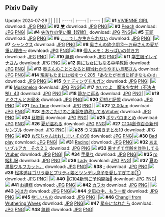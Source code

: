 ## Pixiv Daily
Update: 2024-07-29
|      |      |      |
| :----: | :----: | :----: |
|![](https://pixiv.microyu.workers.dev/c/240x480/img-master/img/2024/07/27/00/00/07/120910320_p0_master1200.jpg) **#1** [VIVIENNE GIRL](https://www.pixiv.net/artworks/120910320) download: [JPG](https://pixiv.microyu.workers.dev/img-original/img/2024/07/27/00/00/07/120910320_p0.jpg) [PNG](https://pixiv.microyu.workers.dev/img-original/img/2024/07/27/00/00/07/120910320_p0.png)|![](https://pixiv.microyu.workers.dev/c/240x480/img-master/img/2024/07/27/00/00/58/120910514_p0_master1200.jpg) **#2** [❤](https://www.pixiv.net/artworks/120910514) download: [JPG](https://pixiv.microyu.workers.dev/img-original/img/2024/07/27/00/00/58/120910514_p0.jpg) [PNG](https://pixiv.microyu.workers.dev/img-original/img/2024/07/27/00/00/58/120910514_p0.png)|![](https://pixiv.microyu.workers.dev/c/240x480/img-master/img/2024/07/27/00/00/43/120910463_p0_master1200.jpg) **#3** [Peach](https://www.pixiv.net/artworks/120910463) download: [JPG](https://pixiv.microyu.workers.dev/img-original/img/2024/07/27/00/00/43/120910463_p0.jpg) [PNG](https://pixiv.microyu.workers.dev/img-original/img/2024/07/27/00/00/43/120910463_p0.png)|
|![](https://pixiv.microyu.workers.dev/c/240x480/img-master/img/2024/07/27/19/48/15/120921558_p0_master1200.jpg) **#4** [失敗作の使い魔【奴隷】](https://www.pixiv.net/artworks/120921558) download: [JPG](https://pixiv.microyu.workers.dev/img-original/img/2024/07/27/19/48/15/120921558_p0.jpg) [PNG](https://pixiv.microyu.workers.dev/img-original/img/2024/07/27/19/48/15/120921558_p0.png)|![](https://pixiv.microyu.workers.dev/c/240x480/img-master/img/2024/07/27/11/28/48/120921986_p0_master1200.jpg) **#5** [无题](https://www.pixiv.net/artworks/120921986) download: [JPG](https://pixiv.microyu.workers.dev/img-original/img/2024/07/27/11/28/48/120921986_p0.jpg) [PNG](https://pixiv.microyu.workers.dev/img-original/img/2024/07/27/11/28/48/120921986_p0.png)|![](https://pixiv.microyu.workers.dev/c/240x480/img-master/img/2024/07/27/17/03/39/120928838_p0_master1200.jpg) **#6** [ここでしか生きられない](https://www.pixiv.net/artworks/120928838) download: [JPG](https://pixiv.microyu.workers.dev/img-original/img/2024/07/27/17/03/39/120928838_p0.jpg) [PNG](https://pixiv.microyu.workers.dev/img-original/img/2024/07/27/17/03/39/120928838_p0.png)|
|![](https://pixiv.microyu.workers.dev/c/240x480/img-master/img/2024/07/28/00/00/23/120941642_p0_master1200.jpg) **#7** [シャンクス](https://www.pixiv.net/artworks/120941642) download: [JPG](https://pixiv.microyu.workers.dev/img-original/img/2024/07/28/00/00/23/120941642_p0.jpg) [PNG](https://pixiv.microyu.workers.dev/img-original/img/2024/07/28/00/00/23/120941642_p0.png)|![](https://pixiv.microyu.workers.dev/c/240x480/img-master/img/2024/07/27/00/06/47/120910942_p0_master1200.jpg) **#8** [奥さんの幼少期⑩～お母さんの愛が重い理由～](https://www.pixiv.net/artworks/120910942) download: [JPG](https://pixiv.microyu.workers.dev/img-original/img/2024/07/27/00/06/47/120910942_p0.jpg) [PNG](https://pixiv.microyu.workers.dev/img-original/img/2024/07/27/00/06/47/120910942_p0.png)|![](https://pixiv.microyu.workers.dev/c/240x480/img-master/img/2024/07/27/06/00/19/120917099_p0_master1200.jpg) **#9** [個人メモ：おっぱいの付き方](https://www.pixiv.net/artworks/120917099) download: [JPG](https://pixiv.microyu.workers.dev/img-original/img/2024/07/27/06/00/19/120917099_p0.jpg) [PNG](https://pixiv.microyu.workers.dev/img-original/img/2024/07/27/06/00/19/120917099_p0.png)|
|![](https://pixiv.microyu.workers.dev/c/240x480/img-master/img/2024/07/28/10/33/54/120952210_p0_master1200.jpg) **#10** [無題](https://www.pixiv.net/artworks/120952210) download: [JPG](https://pixiv.microyu.workers.dev/img-original/img/2024/07/28/10/33/54/120952210_p0.jpg) [PNG](https://pixiv.microyu.workers.dev/img-original/img/2024/07/28/10/33/54/120952210_p0.png)|![](https://pixiv.microyu.workers.dev/c/240x480/img-master/img/2024/07/27/00/00/07/120910319_p0_master1200.jpg) **#11** [学生服イレイナさん](https://www.pixiv.net/artworks/120910319) download: [JPG](https://pixiv.microyu.workers.dev/img-original/img/2024/07/27/00/00/07/120910319_p0.jpg) [PNG](https://pixiv.microyu.workers.dev/img-original/img/2024/07/27/00/00/07/120910319_p0.png)|![](https://pixiv.microyu.workers.dev/c/240x480/img-master/img/2024/07/28/00/00/39/120941711_p0_master1200.jpg) **#12** [男にも女にもなる中学教師](https://www.pixiv.net/artworks/120941711) download: [JPG](https://pixiv.microyu.workers.dev/img-original/img/2024/07/28/00/00/39/120941711_p0.jpg) [PNG](https://pixiv.microyu.workers.dev/img-original/img/2024/07/28/00/00/39/120941711_p0.png)|
|![](https://pixiv.microyu.workers.dev/c/240x480/img-master/img/2024/07/28/00/07/31/120942198_p0_master1200.jpg) **#13** [奥さんのこととなると相当わかりやすい旦那さん](https://www.pixiv.net/artworks/120942198) download: [JPG](https://pixiv.microyu.workers.dev/img-original/img/2024/07/28/00/07/31/120942198_p0.jpg) [PNG](https://pixiv.microyu.workers.dev/img-original/img/2024/07/28/00/07/31/120942198_p0.png)|![](https://pixiv.microyu.workers.dev/c/240x480/img-master/img/2024/07/28/18/00/15/120962400_p0_master1200.jpg) **#14** [現実もたまには嘘をつく205「あなたが本当に好きなものは」](https://www.pixiv.net/artworks/120962400) download: [JPG](https://pixiv.microyu.workers.dev/img-original/img/2024/07/28/18/00/15/120962400_p0.jpg) [PNG](https://pixiv.microyu.workers.dev/img-original/img/2024/07/28/18/00/15/120962400_p0.png)|![](https://pixiv.microyu.workers.dev/c/240x480/img-master/img/2024/07/28/00/00/33/120941692_p0_master1200.jpg) **#15** [ウェディングモルガン](https://www.pixiv.net/artworks/120941692) download: [JPG](https://pixiv.microyu.workers.dev/img-original/img/2024/07/28/00/00/33/120941692_p0.jpg) [PNG](https://pixiv.microyu.workers.dev/img-original/img/2024/07/28/00/00/33/120941692_p0.png)|
|![](https://pixiv.microyu.workers.dev/c/240x480/img-master/img/2024/07/28/00/00/35/120941694_p0_master1200.jpg) **#16** [Muskmelon](https://www.pixiv.net/artworks/120941694) download: [JPG](https://pixiv.microyu.workers.dev/img-original/img/2024/07/28/00/00/35/120941694_p0.jpg) [PNG](https://pixiv.microyu.workers.dev/img-original/img/2024/07/28/00/00/35/120941694_p0.png)|![](https://pixiv.microyu.workers.dev/c/240x480/img-master/img/2024/07/27/21/50/58/120933918_p0_master1200.jpg) **#17** [おいでよ　魔法少女村（不法占拠）43](https://www.pixiv.net/artworks/120933918) download: [JPG](https://pixiv.microyu.workers.dev/img-original/img/2024/07/27/21/50/58/120933918_p0.jpg) [PNG](https://pixiv.microyu.workers.dev/img-original/img/2024/07/27/21/50/58/120933918_p0.png)|![](https://pixiv.microyu.workers.dev/c/240x480/img-master/img/2024/07/27/00/00/10/120910333_p0_master1200.jpg) **#18** [静かに巡る](https://www.pixiv.net/artworks/120910333) download: [JPG](https://pixiv.microyu.workers.dev/img-original/img/2024/07/27/00/00/10/120910333_p0.jpg) [PNG](https://pixiv.microyu.workers.dev/img-original/img/2024/07/27/00/00/10/120910333_p0.png)|
|![](https://pixiv.microyu.workers.dev/c/240x480/img-master/img/2024/07/27/18/00/18/120930262_p0_master1200.jpg) **#19** [ミクさんとお昼☀️](https://www.pixiv.net/artworks/120930262) download: [JPG](https://pixiv.microyu.workers.dev/img-original/img/2024/07/27/18/00/18/120930262_p0.jpg) [PNG](https://pixiv.microyu.workers.dev/img-original/img/2024/07/27/18/00/18/120930262_p0.png)|![](https://pixiv.microyu.workers.dev/c/240x480/img-master/img/2024/07/27/00/04/44/120910840_p0_master1200.jpg) **#20** [幻想と記憶](https://www.pixiv.net/artworks/120910840) download: [JPG](https://pixiv.microyu.workers.dev/img-original/img/2024/07/27/00/04/44/120910840_p0.jpg) [PNG](https://pixiv.microyu.workers.dev/img-original/img/2024/07/27/00/04/44/120910840_p0.png)|![](https://pixiv.microyu.workers.dev/c/240x480/img-master/img/2024/07/28/00/00/43/120941718_p0_master1200.jpg) **#21** [Tea Time](https://www.pixiv.net/artworks/120941718) download: [JPG](https://pixiv.microyu.workers.dev/img-original/img/2024/07/28/00/00/43/120941718_p0.jpg) [PNG](https://pixiv.microyu.workers.dev/img-original/img/2024/07/28/00/00/43/120941718_p0.png)|
|![](https://pixiv.microyu.workers.dev/c/240x480/img-master/img/2024/07/27/15/59/09/120927410_p0_master1200.jpg) **#22** [12:00am](https://www.pixiv.net/artworks/120927410) download: [JPG](https://pixiv.microyu.workers.dev/img-original/img/2024/07/27/15/59/09/120927410_p0.jpg) [PNG](https://pixiv.microyu.workers.dev/img-original/img/2024/07/27/15/59/09/120927410_p0.png)|![](https://pixiv.microyu.workers.dev/c/240x480/img-master/img/2024/07/27/21/16/03/120936035_p0_master1200.jpg) **#23** [きのこたけのこ年齢を詐称してるVtuber](https://www.pixiv.net/artworks/120936035) download: [JPG](https://pixiv.microyu.workers.dev/img-original/img/2024/07/27/21/16/03/120936035_p0.jpg) [PNG](https://pixiv.microyu.workers.dev/img-original/img/2024/07/27/21/16/03/120936035_p0.png)|![](https://pixiv.microyu.workers.dev/c/240x480/img-master/img/2024/07/27/23/27/12/120940509_p0_master1200.jpg) **#24** [丝塔莉](https://www.pixiv.net/artworks/120940509) download: [JPG](https://pixiv.microyu.workers.dev/img-original/img/2024/07/27/23/27/12/120940509_p0.jpg) [PNG](https://pixiv.microyu.workers.dev/img-original/img/2024/07/27/23/27/12/120940509_p0.png)|
|![](https://pixiv.microyu.workers.dev/c/240x480/img-master/img/2024/07/28/21/56/45/120970334_p0_master1200.jpg) **#25** [ポケパロまとめ](https://www.pixiv.net/artworks/120970334) download: [JPG](https://pixiv.microyu.workers.dev/img-original/img/2024/07/28/21/56/45/120970334_p0.jpg) [PNG](https://pixiv.microyu.workers.dev/img-original/img/2024/07/28/21/56/45/120970334_p0.png)|![](https://pixiv.microyu.workers.dev/c/240x480/img-master/img/2024/07/27/00/01/01/120910524_p0_master1200.jpg) **#26** [夏が溢れる](https://www.pixiv.net/artworks/120910524) download: [JPG](https://pixiv.microyu.workers.dev/img-original/img/2024/07/27/00/01/01/120910524_p0.jpg) [PNG](https://pixiv.microyu.workers.dev/img-original/img/2024/07/27/00/01/01/120910524_p0.png)|![](https://pixiv.microyu.workers.dev/c/240x480/img-master/img/2024/07/27/00/18/26/120911416_p0_master1200.jpg) **#27** [C104創作百合新刊サンプル](https://www.pixiv.net/artworks/120911416) download: [JPG](https://pixiv.microyu.workers.dev/img-original/img/2024/07/27/00/18/26/120911416_p0.jpg) [PNG](https://pixiv.microyu.workers.dev/img-original/img/2024/07/27/00/18/26/120911416_p0.png)|
|![](https://pixiv.microyu.workers.dev/c/240x480/img-master/img/2024/07/27/23/00/56/120939663_p0_master1200.jpg) **#28** [ウマ落書きまとめ19](https://www.pixiv.net/artworks/120939663) download: [JPG](https://pixiv.microyu.workers.dev/img-original/img/2024/07/27/23/00/56/120939663_p0.jpg) [PNG](https://pixiv.microyu.workers.dev/img-original/img/2024/07/27/23/00/56/120939663_p0.png)|![](https://pixiv.microyu.workers.dev/c/240x480/img-master/img/2024/07/27/12/00/54/120922681_p0_master1200.jpg) **#29** [お兄ちゃんはおしまい その90](https://www.pixiv.net/artworks/120922681) download: [JPG](https://pixiv.microyu.workers.dev/img-original/img/2024/07/27/12/00/54/120922681_p0.jpg) [PNG](https://pixiv.microyu.workers.dev/img-original/img/2024/07/27/12/00/54/120922681_p0.png)|![](https://pixiv.microyu.workers.dev/c/240x480/img-master/img/2024/07/27/00/00/33/120910430_p0_master1200.jpg) **#30** [Bad play](https://www.pixiv.net/artworks/120910430) download: [JPG](https://pixiv.microyu.workers.dev/img-original/img/2024/07/27/00/00/33/120910430_p0.jpg) [PNG](https://pixiv.microyu.workers.dev/img-original/img/2024/07/27/00/00/33/120910430_p0.png)|
|![](https://pixiv.microyu.workers.dev/c/240x480/img-master/img/2024/07/28/01/12/16/120944193_p0_master1200.jpg) **#31** [Racing!](https://www.pixiv.net/artworks/120944193) download: [JPG](https://pixiv.microyu.workers.dev/img-original/img/2024/07/28/01/12/16/120944193_p0.jpg) [PNG](https://pixiv.microyu.workers.dev/img-original/img/2024/07/28/01/12/16/120944193_p0.png)|![](https://pixiv.microyu.workers.dev/c/240x480/img-master/img/2024/07/27/00/00/21/120910390_p0_master1200.jpg) **#32** [あまいブルアカ　その２１](https://www.pixiv.net/artworks/120910390) download: [JPG](https://pixiv.microyu.workers.dev/img-original/img/2024/07/27/00/00/21/120910390_p0.jpg) [PNG](https://pixiv.microyu.workers.dev/img-original/img/2024/07/27/00/00/21/120910390_p0.png)|![](https://pixiv.microyu.workers.dev/c/240x480/img-master/img/2024/07/28/20/03/50/120966173_p0_master1200.jpg) **#33** [暑すぎて年齢を詐称してるVtuber](https://www.pixiv.net/artworks/120966173) download: [JPG](https://pixiv.microyu.workers.dev/img-original/img/2024/07/28/20/03/50/120966173_p0.jpg) [PNG](https://pixiv.microyu.workers.dev/img-original/img/2024/07/28/20/03/50/120966173_p0.png)|
|![](https://pixiv.microyu.workers.dev/c/240x480/img-master/img/2024/07/27/00/05/09/120910860_p0_master1200.jpg) **#34** [手乗り](https://www.pixiv.net/artworks/120910860) download: [JPG](https://pixiv.microyu.workers.dev/img-original/img/2024/07/27/00/05/09/120910860_p0.jpg) [PNG](https://pixiv.microyu.workers.dev/img-original/img/2024/07/27/00/05/09/120910860_p0.png)|![](https://pixiv.microyu.workers.dev/c/240x480/img-master/img/2024/07/27/16/33/26/120928159_p0_master1200.jpg) **#35** [ro姬礼服](https://www.pixiv.net/artworks/120928159) download: [JPG](https://pixiv.microyu.workers.dev/img-original/img/2024/07/27/16/33/26/120928159_p0.jpg) [PNG](https://pixiv.microyu.workers.dev/img-original/img/2024/07/27/16/33/26/120928159_p0.png)|![](https://pixiv.microyu.workers.dev/c/240x480/img-master/img/2024/07/28/13/50/55/120956421_p0_master1200.jpg) **#36** [Lady](https://www.pixiv.net/artworks/120956421) download: [JPG](https://pixiv.microyu.workers.dev/img-original/img/2024/07/28/13/50/55/120956421_p0.jpg) [PNG](https://pixiv.microyu.workers.dev/img-original/img/2024/07/28/13/50/55/120956421_p0.png)|
|![](https://pixiv.microyu.workers.dev/c/240x480/img-master/img/2024/07/27/19/11/09/120932355_p0_master1200.jpg) **#37** [夏の黒髪ウルフカット。](https://www.pixiv.net/artworks/120932355) download: [JPG](https://pixiv.microyu.workers.dev/img-original/img/2024/07/27/19/11/09/120932355_p0.jpg) [PNG](https://pixiv.microyu.workers.dev/img-original/img/2024/07/27/19/11/09/120932355_p0.png)|![](https://pixiv.microyu.workers.dev/c/240x480/img-master/img/2024/07/27/00/26/45/120911663_p0_master1200.jpg) **#38** [-](https://www.pixiv.net/artworks/120911663) download: [JPG](https://pixiv.microyu.workers.dev/img-original/img/2024/07/27/00/26/45/120911663_p0.jpg) [PNG](https://pixiv.microyu.workers.dev/img-original/img/2024/07/27/00/26/45/120911663_p0.png)|![](https://pixiv.microyu.workers.dev/c/240x480/img-master/img/2024/07/29/04/14/15/120971332_p0_master1200.jpg) **#39** [松本透はゴリラ妻とプリティ娘とツンデレ息子を愛しすぎてる①](https://www.pixiv.net/artworks/120971332) download: [JPG](https://pixiv.microyu.workers.dev/img-original/img/2024/07/29/04/14/15/120971332_p0.jpg) [PNG](https://pixiv.microyu.workers.dev/img-original/img/2024/07/29/04/14/15/120971332_p0.png)|
|![](https://pixiv.microyu.workers.dev/c/240x480/img-master/img/2024/07/28/00/43/14/120943389_p0_master1200.jpg) **#40** [🩵C104新刊ご予約開始🩷](https://www.pixiv.net/artworks/120943389) download: [JPG](https://pixiv.microyu.workers.dev/img-original/img/2024/07/28/00/43/14/120943389_p0.jpg) [PNG](https://pixiv.microyu.workers.dev/img-original/img/2024/07/28/00/43/14/120943389_p0.png)|![](https://pixiv.microyu.workers.dev/c/240x480/img-master/img/2024/07/27/00/00/17/120910374_p0_master1200.jpg) **#41** [お姫様](https://www.pixiv.net/artworks/120910374) download: [JPG](https://pixiv.microyu.workers.dev/img-original/img/2024/07/27/00/00/17/120910374_p0.jpg) [PNG](https://pixiv.microyu.workers.dev/img-original/img/2024/07/27/00/00/17/120910374_p0.png)|![](https://pixiv.microyu.workers.dev/c/240x480/img-master/img/2024/07/27/00/00/16/120910371_p0_master1200.jpg) **#42** [カフカ](https://www.pixiv.net/artworks/120910371) download: [JPG](https://pixiv.microyu.workers.dev/img-original/img/2024/07/27/00/00/16/120910371_p0.jpg) [PNG](https://pixiv.microyu.workers.dev/img-original/img/2024/07/27/00/00/16/120910371_p0.png)|
|![](https://pixiv.microyu.workers.dev/c/240x480/img-master/img/2024/07/28/00/39/22/120943276_p0_master1200.jpg) **#43** [米は力](https://www.pixiv.net/artworks/120943276) download: [JPG](https://pixiv.microyu.workers.dev/img-original/img/2024/07/28/00/39/22/120943276_p0.jpg) [PNG](https://pixiv.microyu.workers.dev/img-original/img/2024/07/28/00/39/22/120943276_p0.png)|![](https://pixiv.microyu.workers.dev/c/240x480/img-master/img/2024/07/27/05/16/40/120916450_p0_master1200.jpg) **#44** [夕凪の中、もう一度](https://www.pixiv.net/artworks/120916450) download: [JPG](https://pixiv.microyu.workers.dev/img-original/img/2024/07/27/05/16/40/120916450_p0.jpg) [PNG](https://pixiv.microyu.workers.dev/img-original/img/2024/07/27/05/16/40/120916450_p0.png)|![](https://pixiv.microyu.workers.dev/c/240x480/img-master/img/2024/07/28/00/22/56/120942738_p0_master1200.jpg) **#45** [欲しいもの](https://www.pixiv.net/artworks/120942738) download: [JPG](https://pixiv.microyu.workers.dev/img-original/img/2024/07/28/00/22/56/120942738_p0.jpg) [PNG](https://pixiv.microyu.workers.dev/img-original/img/2024/07/28/00/22/56/120942738_p0.png)|
|![](https://pixiv.microyu.workers.dev/c/240x480/img-master/img/2024/07/27/14/02/53/120925071_p0_master1200.jpg) **#46** [Changli from Wuthering Waves](https://www.pixiv.net/artworks/120925071) download: [JPG](https://pixiv.microyu.workers.dev/img-original/img/2024/07/27/14/02/53/120925071_p0.jpg) [PNG](https://pixiv.microyu.workers.dev/img-original/img/2024/07/27/14/02/53/120925071_p0.png)|![](https://pixiv.microyu.workers.dev/c/240x480/img-master/img/2024/07/27/15/23/44/120926667_p0_master1200.jpg) **#47** [星座になれたら](https://www.pixiv.net/artworks/120926667) download: [JPG](https://pixiv.microyu.workers.dev/img-original/img/2024/07/27/15/23/44/120926667_p0.jpg) [PNG](https://pixiv.microyu.workers.dev/img-original/img/2024/07/27/15/23/44/120926667_p0.png)|![](https://pixiv.microyu.workers.dev/c/240x480/img-master/img/2024/07/27/01/00/01/120912611_p0_master1200.jpg) **#48** [無題](https://www.pixiv.net/artworks/120912611) download: [JPG](https://pixiv.microyu.workers.dev/img-original/img/2024/07/27/01/00/01/120912611_p0.jpg) [PNG](https://pixiv.microyu.workers.dev/img-original/img/2024/07/27/01/00/01/120912611_p0.png)|
